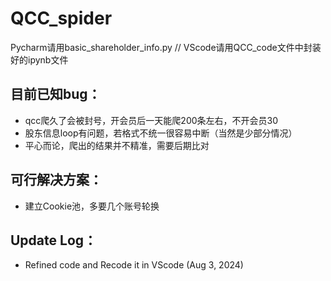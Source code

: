 # QCC_spider

Pycharm请用basic_shareholder_info.py //
VScode请用QCC_code文件中封装好的ipynb文件

## 目前已知bug：
- qcc爬久了会被封号，开会员后一天能爬200条左右，不开会员30
- 股东信息loop有问题，若格式不统一很容易中断（当然是少部分情况）
- 平心而论，爬出的结果并不精准，需要后期比对

## 可行解决方案：
- 建立Cookie池，多要几个账号轮换
  
## Update Log：

- Refined code and Recode it in VScode (Aug 3, 2024)
